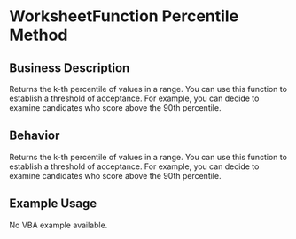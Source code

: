 # WorksheetFunction Percentile Method

## Business Description
Returns the k-th percentile of values in a range. You can use this function to establish a threshold of acceptance. For example, you can decide to examine candidates who score above the 90th percentile.

## Behavior
Returns the k-th percentile of values in a range. You can use this function to establish a threshold of acceptance. For example, you can decide to examine candidates who score above the 90th percentile.

## Example Usage
No VBA example available.